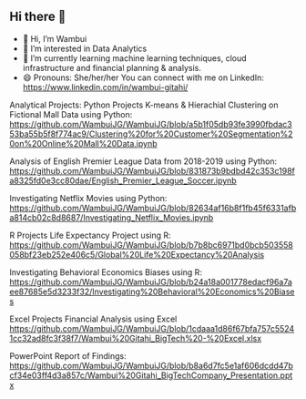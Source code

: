 ## Hi there 👋

- 👋 Hi, I’m Wambui
- 👀 I’m interested in Data Analytics
- 🌱 I’m currently learning machine learning techniques, cloud infrastructure and financial planning & analysis.
- 😄 Pronouns: She/her/her
You can connect with me on LinkedIn: https://www.linkedin.com/in/wambui-gitahi/

Analytical Projects:
Python Projects
K-means & Hierachial Clustering on Fictional Mall Data using Python:
https://github.com/WambuiJG/WambuiJG/blob/a5b1f05db93fe3990fbdac353ba55b5f8f774ac9/Clustering%20for%20Customer%20Segmentation%20on%20Online%20Mall%20Data.ipynb

Analysis of English Premier League Data from 2018-2019 using Python:
https://github.com/WambuiJG/WambuiJG/blob/831873b9bdbd42c353c198fa8325fd0e3cc80dae/English_Premier_League_Soccer.ipynb

Investigating Netflix Movies using Python:
https://github.com/WambuiJG/WambuiJG/blob/82634af16b8f1fb45f6331afba814cb02c8d8687/Investigating_Netflix_Movies.ipynb

R Projects
Life Expectancy Project using R:
https://github.com/WambuiJG/WambuiJG/blob/b7b8bc6971bd0bcb503558058bf23eb252e406c5/Global%20Life%20Expectancy%20Analysis

Investigating Behavioral Economics Biases using R:
https://github.com/WambuiJG/WambuiJG/blob/b24a18a001778edacf96a7aee87685e5d3233f32/Investigating%20Behavioral%20Economics%20Biases

Excel Projects
Financial Analysis using Excel
https://github.com/WambuiJG/WambuiJG/blob/1cdaaa1d86f67bfa757c55241cc32ad8fc3f38f7/Wambui%20Gitahi_BigTech%20-%20Excel.xlsx

PowerPoint Report of Findings:
https://github.com/WambuiJG/WambuiJG/blob/b8a6d7fc5e1af606dcdd47bcf34e03ff4d3a857c/Wambui%20Gitahi_BigTechCompany_Presentation.pptx

<!--
**WambuiJG/WambuiJG** is a ✨ _special_ ✨ repository because its `README.md` (this file) appears on your GitHub profile.

Here are some ideas to get you started:

- 🔭 I’m currently working on ...
- 🌱 I’m currently learning ...
- 👯 I’m looking to collaborate on ...
- 🤔 I’m looking for help with ...
- 💬 Ask me about ...
- 📫 How to reach me: ...
- 😄 Pronouns: ...
- ⚡ Fun fact: ...
-->
